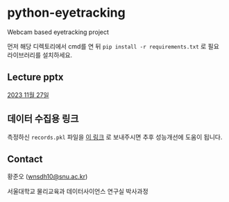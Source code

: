 # python-eyetracking
Webcam based eyetracking project

먼저 해당 디렉토리에서 cmd를 연 뒤 `pip install -r requirements.txt` 로 필요 라이브러리를 설치하세요.

## Lecture pptx
[2023 11월 27일](https://docs.google.com/presentation/d/1u83NF1dGgpoiQZ6xuSZX_yOYQIEiAVYV/edit?usp=sharing&ouid=113667026536333859898&rtpof=true&sd=true)

## 데이터 수집용 링크
측정하신 `records.pkl` 파일을 [이 링크](https://forms.gle/nkYZy2vG1hLosYj97) 로 보내주시면 추후 성능개선에 도움이 됩니다.

## Contact
황준오 (wnsdh10@snu.ac.kr)

서울대학교 물리교육과 데이터사이언스 연구실 박사과정
